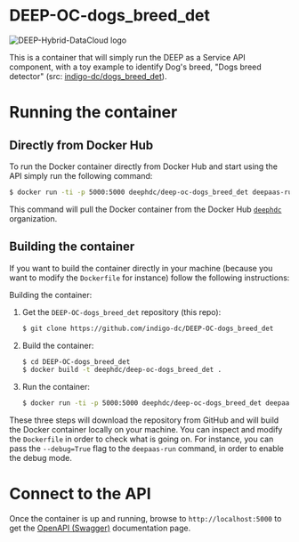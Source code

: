DEEP-OC-dogs_breed_det
============================================

![DEEP-Hybrid-DataCloud logo](https://deep-hybrid-datacloud.eu/wp-content/uploads/2018/01/logo.png)

This is a container that will simply run the DEEP as a Service API component,
with a toy example to identify Dog's breed, "Dogs breed detector" (src: [indigo-dc/dogs_breed_det](https://github.com/indigo-dc/dogs_breed_det)).

    
# Running the container

## Directly from Docker Hub

To run the Docker container directly from Docker Hub and start using the API
simply run the following command:

```bash
$ docker run -ti -p 5000:5000 deephdc/deep-oc-dogs_breed_det deepaas-run --listen-ip=0.0.0.0
```

This command will pull the Docker container from the Docker Hub
[`deephdc`](https://hub.docker.com/u/deephdc/) organization.

## Building the container

If you want to build the container directly in your machine (because you want
to modify the `Dockerfile` for instance) follow the following instructions:

Building the container:

1. Get the `DEEP-OC-dogs_breed_det` repository (this repo):

    ```bash
    $ git clone https://github.com/indigo-dc/DEEP-OC-dogs_breed_det
    ```

2. Build the container:

    ```bash
    $ cd DEEP-OC-dogs_breed_det
    $ docker build -t deephdc/deep-oc-dogs_breed_det .
    ```

3. Run the container:

    ```bash
    $ docker run -ti -p 5000:5000 deephdc/deep-oc-dogs_breed_det deepaas-run --listen-ip=0.0.0.0
    ```

These three steps will download the repository from GitHub and will build the
Docker container locally on your machine. You can inspect and modify the
`Dockerfile` in order to check what is going on. For instance, you can pass the
`--debug=True` flag to the `deepaas-run` command, in order to enable the debug
mode.

# Connect to the API

Once the container is up and running, browse to `http://localhost:5000` to get
the [OpenAPI (Swagger)](https://www.openapis.org/) documentation page.



